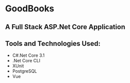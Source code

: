 # GoodBooks

## A Full Stack ASP.Net Core Application

## Tools and Technologies Used:
- C#.Net Core 3.1
- .Net Core CLI
- XUnit
- PostgreSQL
- Vue
